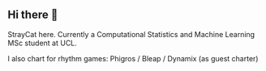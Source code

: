 ## Hi there 👋

StrayCat here. Currently a Computational Statistics and Machine Learning MSc student at UCL. 

I also chart for rhythm games: Phigros / Bleap / Dynamix (as guest charter)
<!--
**JKyStray/JKyStray** is a ✨ _special_ ✨ repository because its `README.md` (this file) appears on your GitHub profile.

Here are some ideas to get you started:

- 🔭 I’m currently working on ...
- 🌱 I’m currently learning ...
- 👯 I’m looking to collaborate on ...
- 🤔 I’m looking for help with ...
- 💬 Ask me about ...
- 📫 How to reach me: ...
- 😄 Pronouns: ...
- ⚡ Fun fact: ...
-->
